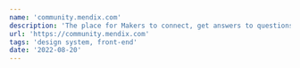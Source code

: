 ```yaml
---
name: 'community.mendix.com'
description: 'The place for Makers to connect, get answers to questions from the community, and post ideas for product managers.'
url: 'https://community.mendix.com'
tags: 'design system, front-end'
date: '2022-08-20'
---
```

